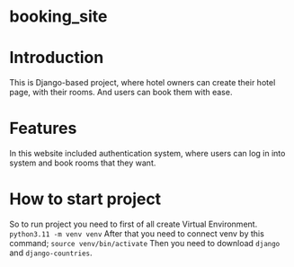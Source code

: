 # booking_site
# Introduction
This is Django-based project, where hotel owners
can create their hotel page, with their rooms. And users can book them with ease.

# Features
   In this website included authentication system,
where users can log in into system and book rooms that they want.

# How to start project
   So to run project you need to first of all create Virtual Environment.
    `python3.11 -m venv venv`
   After that you need to connect venv by this command;
     `source venv/bin/activate`
    Then you need to download `django` and `django-countries`.
